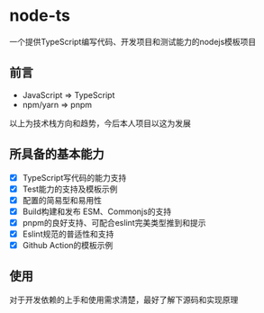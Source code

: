 # node-ts

一个提供TypeScript编写代码、开发项目和测试能力的nodejs模板项目

## 前言

- JavaScript => TypeScript
- npm/yarn => pnpm

以上为技术栈方向和趋势，今后本人项目以这为发展

## 所具备的基本能力

- [x] TypeScript写代码的能力支持
- [x] Test能力的支持及模板示例
- [x] 配置的简易型和易用性
- [x] Build构建和发布 ESM、Commonjs的支持
- [x] pnpm的良好支持、可配合eslint完美类型推到和提示
- [x] Eslint规范的普适性和支持
- [x] Github Action的模板示例

## 使用

对于开发依赖的上手和使用需求清楚，最好了解下源码和实现原理
